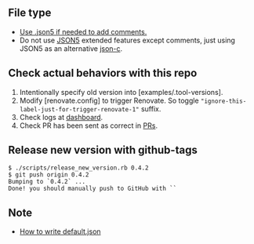 ## File type

- [Use .json5 if needed to add comments.](https://github.com/renovatebot/renovate/issues/16001#issuecomment-1152568230)
- Do not use [JSON5](https://json5.org/) extended features except comments, just using JSON5 as an alternative [json-c](https://github.com/json-c/json-c).

## Check actual behaviors with this repo

1. Intentionally specify old version into [examples/.tool-versions].
2. Modify [renovate.config] to trigger Renovate. So toggle `"ignore-this-label-just-for-trigger-renovate-1"` suffix.
3. Check logs at [dashboard](https://app.renovatebot.com/dashboard#github/kachick/renovate-config-asdf).
4. Check PR has been sent as correct in [PRs](https://github.com/kachick/renovate-config-asdf/pulls).

## Release new version with github-tags

```console
$ ./scripts/release_new_version.rb 0.4.2
$ git push origin 0.4.2
Bumping to `0.4.2` ...
Done! you should manually push to GitHub with ``
```

## Note

- [How to write default.json](https://docs.renovatebot.com/config-presets/)
